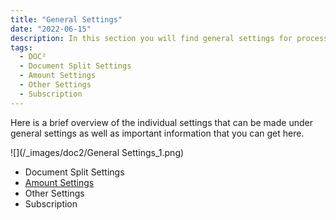 ```yaml
---
title: "General Settings"
date: "2022-06-15"
description: In this section you will find general settings for processing documents and the most important information about the duration of your subscription.
tags:
  - DOC²
  - Document Split Settings
  - Amount Settings
  - Other Settings
  - Subscription
---
```


Here is a brief overview of the individual settings that can be made under general settings as well as important information that you can get here. 

![](/_images/doc2/General Settings_1.png)

* Document Split Settings
* [Amount Settings](/doc2/settings-amount-settings/)
* Other Settings
* Subscription

